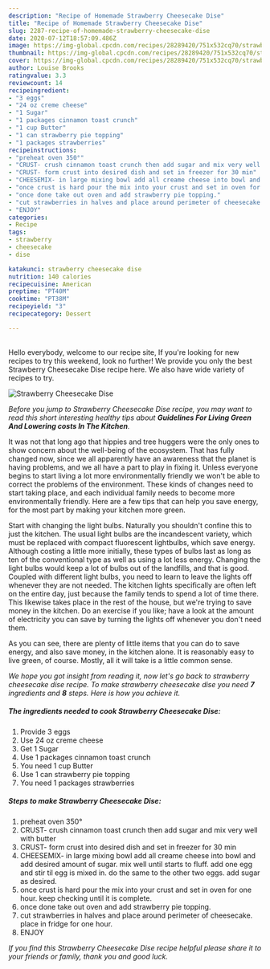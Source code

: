 ```yaml
---
description: "Recipe of Homemade Strawberry Cheesecake Dise"
title: "Recipe of Homemade Strawberry Cheesecake Dise"
slug: 2287-recipe-of-homemade-strawberry-cheesecake-dise
date: 2020-07-12T18:57:09.486Z
image: https://img-global.cpcdn.com/recipes/28289420/751x532cq70/strawberry-cheesecake-dise-recipe-main-photo.jpg
thumbnail: https://img-global.cpcdn.com/recipes/28289420/751x532cq70/strawberry-cheesecake-dise-recipe-main-photo.jpg
cover: https://img-global.cpcdn.com/recipes/28289420/751x532cq70/strawberry-cheesecake-dise-recipe-main-photo.jpg
author: Louise Brooks
ratingvalue: 3.3
reviewcount: 14
recipeingredient:
- "3 eggs"
- "24 oz creme cheese"
- "1 Sugar"
- "1 packages cinnamon toast crunch"
- "1 cup Butter"
- "1 can strawberry pie topping"
- "1 packages strawberries"
recipeinstructions:
- "preheat oven 350°"
- "CRUST- crush cinnamon toast crunch then add sugar and mix very well with butter"
- "CRUST- form crust into desired dish and set in freezer for 30 min"
- "CHEESEMIX- in large mixing bowl add all creame cheese into bowl and add desired amount of sugar. mix well until starts to fluff. add one egg and stir til egg is mixed in. do the same to the other two eggs. add sugar as desired."
- "once crust is hard pour the mix into your crust and set in oven for one hour. keep checking until it is complete."
- "once done take out oven and add strawberry pie topping."
- "cut strawberries in halves and place around perimeter of cheesecake. place in fridge for one hour."
- "ENJOY"
categories:
- Recipe
tags:
- strawberry
- cheesecake
- dise

katakunci: strawberry cheesecake dise 
nutrition: 140 calories
recipecuisine: American
preptime: "PT40M"
cooktime: "PT38M"
recipeyield: "3"
recipecategory: Dessert

---
```

<br>
Hello everybody, welcome to our recipe site, If you're looking for new recipes to try this weekend, look no further! We provide you only the best Strawberry Cheesecake Dise recipe here. We also have wide variety of recipes to try.
<br>


![Strawberry Cheesecake Dise](https://img-global.cpcdn.com/recipes/28289420/751x532cq70/strawberry-cheesecake-dise-recipe-main-photo.jpg)

<i>Before you jump to Strawberry Cheesecake Dise recipe, you may want to read this short interesting healthy tips about 
<strong>Guidelines For Living Green And Lowering costs In The Kitchen</strong>.</i>
</br>

It was not that long ago that hippies and tree huggers were the only ones to show concern about the well-being of the ecosystem. That has fully changed now, since we all apparently have an awareness that the planet is having problems, and we all have a part to play in fixing it. Unless everyone begins to start living a lot more environmentally friendly we won't be able to correct the problems of the environment. These kinds of changes need to start taking place, and each individual family needs to become more environmentally friendly. Here are a few tips that can help you save energy, for the most part by making your kitchen more green.

Start with changing the light bulbs. Naturally you shouldn't confine this to just the kitchen. The usual light bulbs are the incandescent variety, which must be replaced with compact fluorescent lightbulbs, which save energy. Although costing a little more initially, these types of bulbs last as long as ten of the conventional type as well as using a lot less energy. Changing the light bulbs would keep a lot of bulbs out of the landfills, and that is good. Coupled with different light bulbs, you need to learn to leave the lights off whenever they are not needed. The kitchen lights specifically are often left on the entire day, just because the family tends to spend a lot of time there. This likewise takes place in the rest of the house, but we're trying to save money in the kitchen. Do an exercise if you like; have a look at the amount of electricity you can save by turning the lights off whenever you don't need them.

As you can see, there are plenty of little items that you can do to save energy, and also save money, in the kitchen alone. It is reasonably easy to live green, of course. Mostly, all it will take is a little common sense.


<i>We hope you got insight from reading it, now let's go back to strawberry cheesecake dise recipe. To make strawberry cheesecake dise you need <strong>7</strong> ingredients and <strong>8</strong> steps. Here is how you achieve it.
</i>

##### The ingredients needed to cook Strawberry Cheesecake Dise:

1. Provide 3 eggs
1. Use 24 oz creme cheese
1. Get 1 Sugar
1. Use 1 packages cinnamon toast crunch
1. You need 1 cup Butter
1. Use 1 can strawberry pie topping
1. You need 1 packages strawberries


##### Steps to make Strawberry Cheesecake Dise:

1. preheat oven 350°
1. CRUST- crush cinnamon toast crunch then add sugar and mix very well with butter
1. CRUST- form crust into desired dish and set in freezer for 30 min
1. CHEESEMIX- in large mixing bowl add all creame cheese into bowl and add desired amount of sugar. mix well until starts to fluff. add one egg and stir til egg is mixed in. do the same to the other two eggs. add sugar as desired.
1. once crust is hard pour the mix into your crust and set in oven for one hour. keep checking until it is complete.
1. once done take out oven and add strawberry pie topping.
1. cut strawberries in halves and place around perimeter of cheesecake. place in fridge for one hour.
1. ENJOY


<i>If you find this Strawberry Cheesecake Dise recipe helpful please share it to your friends or family, thank you and good luck.</i>
